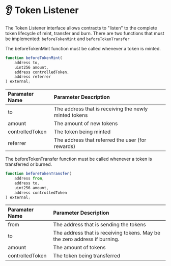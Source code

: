 # 👂 Token Listener

The Token Listener interface allows contracts to "listen" to the complete token lifecycle of mint, transfer and burn.  There are two functions that must be implemented: `beforeTokenMint` and `beforeTokenTransfer`

The beforeTokenMint function must be called whenever a token is minted.

```javascript
function beforeTokenMint(
    address to,
    uint256 amount,
    address controlledToken,
    address referrer
) external;
```

| Paramater Name | Parameter Description |
| :--- | :--- |
| to | The address that is receiving the newly minted tokens |
| amount | The amount of new tokens |
| controlledToken | The token being minted |
| referrer | The address that referred the user \(for rewards\) |

The beforeTokenTransfer function must be called whenever a token is transferred or burned.

```javascript
function beforeTokenTransfer(
    address from,
    address to,
    uint256 amount,
    address controlledToken
) external;
```

| Paramater Name | Parameter Description |
| :--- | :--- |
| from | The address that is sending the tokens |
| to | The address that is receiving tokens.  May be the zero address if burning. |
| amount | The amount of tokens |
| controlledToken | The token being transferred |



